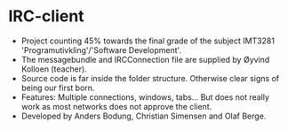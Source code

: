 IRC-client
==========

* Project counting 45% towards the final grade of the subject IMT3281 'Programutivkling'/'Software Development'.
* The messagebundle and IRCConnection file are supplied by Øyvind Kolloen (teacher).
* Source code is far inside the folder structure. Otherwise clear signs of being our first born.
* Features: Multiple connections, windows, tabs... But does not really work as most networks does not approve the client.
* Developed by Anders Bodung, Christian Simensen and Olaf Berge.

